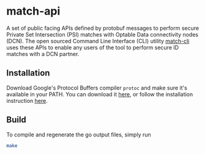 # match-api
A set of public facing APIs defined by protobuf messages to perform secure Private Set Intersection (PSI) matches with Optable Data connectivity nodes (DCN). The open sourced Command Line Interface (CLI) utility [match-cli](https://github.com/Optable/match-cli) uses these APIs to enable any users of the tool to perform secure ID matches with a DCN partner.

## Installation
Download Google's Protocol Buffers compiler `protoc` and make sure it's available in your PATH. You can download it
[here](https://developers.google.com/protocol-buffers/docs/downloads), or follow the installation instruction
[here](https://grpc.io/docs/protoc-installation/).

## Build
To compile and regenerate the go output files, simply run
```bash
make
```
